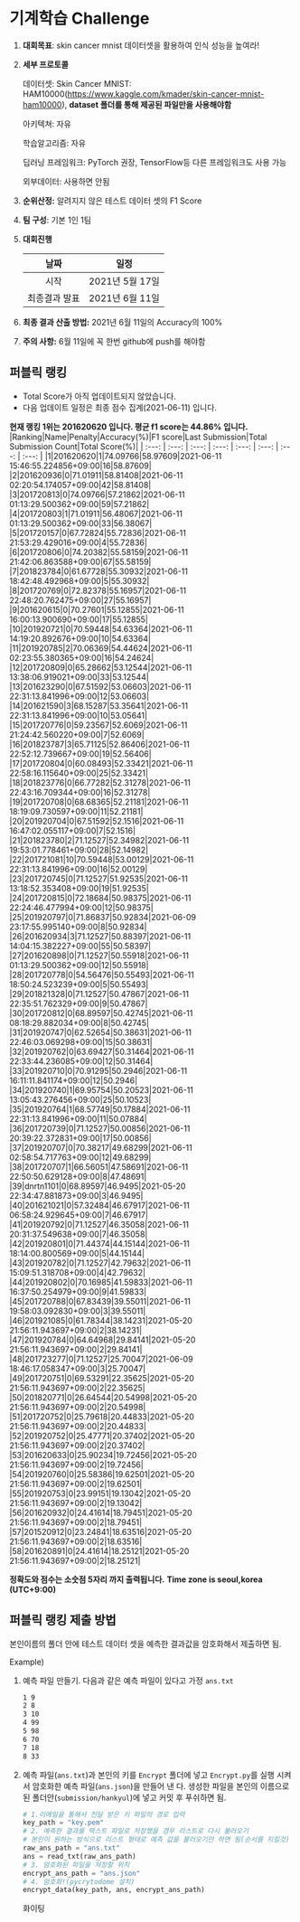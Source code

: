 # **기계학습 Challenge**
1. **대회목표**: skin cancer mnist 데이터셋을 활용하여 인식 성능을 높여라!

2. **세부 프로토콜**

   데이터셋: Skin Cancer MNIST: HAM10000(https://www.kaggle.com/kmader/skin-cancer-mnist-ham10000), 
           **dataset 폴더를 통해 제공된 파일만을 사용해야함**

   아키텍쳐: 자유

   학습알고리즘: 자유

   딥러닝 프레임워크: PyTorch 권장, TensorFlow등 다른 프레임워크도 사용 가능

   외부데이터: 사용하면 안됨

3. **순위산정:** 알려지지 않은 테스트 데이터 셋의 F1 Score

4. **팀 구성**: 기본 1인 1팀

5. **대회진행**

   |     날짜      |      일정       |
   | :-----------: | :-------------: |
   |     시작      | 2021년 5월 17일 |
   | 최종결과 발표 | 2021년 6월 11일  |

6. **최종 결과 산출 방법:** 2021년 6월 11일의 Accuracy의 100%

7. **주의 사항:** 6월 11일에 꼭 한번 github에 push를 해야함


## 퍼블릭 랭킹

  
- Total Score가 아직 업데이트되지 않았습니다. 
 - 다음 업데이트 일정은 최종 점수 집계(2021-06-11) 입니다.
  
**현재 랭킹 1위는 201620620 입니다. 평균 f1 score는 44.86% 입니다.**
|Ranking|Name|Penalty|Accuracy(%)|F1 score|Last Submission|Total Submission Count|Total Score(%)|
| :---: | :---: | :---: | :---: | :---: | :---: | :---: | :---: |
|1|201620620|1|74.09766|58.97609|2021-06-11 15:46:55.224856+09:00|16|58.87609|
|2|201620936|0|71.01911|58.81408|2021-06-11 02:20:54.174057+09:00|42|58.81408|
|3|201720813|0|74.09766|57.21862|2021-06-11 01:13:29.500362+09:00|59|57.21862|
|4|201720803|1|71.01911|56.48067|2021-06-11 01:13:29.500362+09:00|33|56.38067|
|5|201720157|0|67.72824|55.72836|2021-06-11 21:53:29.429016+09:00|4|55.72836|
|6|201720806|0|74.20382|55.58159|2021-06-11 21:42:06.863588+09:00|67|55.58159|
|7|201823784|0|61.67728|55.30932|2021-06-11 18:42:48.492968+09:00|5|55.30932|
|8|201720769|0|72.82378|55.16957|2021-06-11 22:48:20.762475+09:00|27|55.16957|
|9|201620615|0|70.27601|55.12855|2021-06-11 16:00:13.900690+09:00|17|55.12855|
|10|201920721|0|70.59448|54.63364|2021-06-11 14:19:20.892676+09:00|10|54.63364|
|11|201920785|2|70.06369|54.44624|2021-06-11 02:23:55.380365+09:00|16|54.24624|
|12|201720809|0|65.28662|53.12544|2021-06-11 13:38:06.919021+09:00|33|53.12544|
|13|201623290|0|67.51592|53.06603|2021-06-11 22:31:13.841996+09:00|12|53.06603|
|14|201621590|3|68.15287|53.35641|2021-06-11 22:31:13.841996+09:00|10|53.05641|
|15|201720776|0|59.23567|52.6069|2021-06-11 21:24:42.560220+09:00|7|52.6069|
|16|201823787|3|65.71125|52.86406|2021-06-11 22:52:12.739667+09:00|19|52.56406|
|17|201720804|0|60.08493|52.33421|2021-06-11 22:58:16.115640+09:00|25|52.33421|
|18|201823776|0|66.77282|52.31278|2021-06-11 22:43:16.709344+09:00|16|52.31278|
|19|201720708|0|68.68365|52.21181|2021-06-11 18:19:09.730597+09:00|11|52.21181|
|20|201920704|0|67.51592|52.1516|2021-06-11 16:47:02.055117+09:00|7|52.1516|
|21|201823780|2|71.12527|52.34982|2021-06-11 19:53:01.778461+09:00|28|52.14982|
|22|201721081|10|70.59448|53.00129|2021-06-11 22:31:13.841996+09:00|16|52.00129|
|23|201720745|0|71.12527|51.92535|2021-06-11 13:18:52.353408+09:00|19|51.92535|
|24|201720815|0|72.18684|50.98375|2021-06-11 22:24:46.477994+09:00|12|50.98375|
|25|201920797|0|71.86837|50.92834|2021-06-09 23:17:55.995140+09:00|8|50.92834|
|26|201620934|3|71.12527|50.88397|2021-06-11 14:04:15.382227+09:00|55|50.58397|
|27|201620898|0|71.12527|50.55918|2021-06-11 01:13:29.500362+09:00|12|50.55918|
|28|201720778|0|54.56476|50.55493|2021-06-11 18:50:24.523239+09:00|5|50.55493|
|29|201821328|0|71.12527|50.47867|2021-06-11 22:35:51.762329+09:00|9|50.47867|
|30|201720812|0|68.89597|50.42745|2021-06-11 08:18:29.882034+09:00|8|50.42745|
|31|201920747|0|62.52654|50.38631|2021-06-11 22:46:03.069298+09:00|15|50.38631|
|32|201920762|0|63.69427|50.31464|2021-06-11 22:33:44.236085+09:00|12|50.31464|
|33|201920710|0|70.91295|50.2946|2021-06-11 16:11:11.841174+09:00|12|50.2946|
|34|201920740|1|69.95754|50.20523|2021-06-11 13:05:43.276456+09:00|25|50.10523|
|35|201920764|1|68.57749|50.17884|2021-06-11 22:31:13.841996+09:00|11|50.07884|
|36|201720739|0|71.12527|50.00856|2021-06-11 20:39:22.372831+09:00|17|50.00856|
|37|201920707|0|70.38217|49.68299|2021-06-11 02:58:54.717763+09:00|12|49.68299|
|38|201720707|1|66.56051|47.58691|2021-06-11 22:50:50.629128+09:00|8|47.48691|
|39|dnrtn1101|0|68.89597|46.9495|2021-05-20 22:34:47.881873+09:00|3|46.9495|
|40|201621021|0|57.32484|46.67917|2021-06-11 06:58:24.929645+09:00|7|46.67917|
|41|201920792|0|71.12527|46.35058|2021-06-11 20:31:37.549638+09:00|7|46.35058|
|42|201920801|0|71.44374|44.15144|2021-06-11 18:14:00.800569+09:00|5|44.15144|
|43|201920782|0|71.12527|42.79632|2021-06-11 15:09:51.318708+09:00|4|42.79632|
|44|201920802|0|70.16985|41.59833|2021-06-11 16:37:50.254979+09:00|9|41.59833|
|45|201720788|0|67.83439|39.55011|2021-06-11 19:58:03.092830+09:00|3|39.55011|
|46|201921085|0|61.78344|38.14231|2021-05-20 21:56:11.943697+09:00|2|38.14231|
|47|201920784|0|64.64968|29.84141|2021-05-20 21:56:11.943697+09:00|2|29.84141|
|48|201723277|0|71.12527|25.70047|2021-06-09 18:46:17.058347+09:00|3|25.70047|
|49|201720751|0|69.53291|22.35625|2021-05-20 21:56:11.943697+09:00|2|22.35625|
|50|201820771|0|26.64544|20.54998|2021-05-20 21:56:11.943697+09:00|2|20.54998|
|51|201720752|0|25.79618|20.44833|2021-05-20 21:56:11.943697+09:00|2|20.44833|
|52|201920752|0|25.47771|20.37402|2021-05-20 21:56:11.943697+09:00|2|20.37402|
|53|201620633|0|25.90234|19.72456|2021-05-20 21:56:11.943697+09:00|2|19.72456|
|54|201920760|0|25.58386|19.62501|2021-05-20 21:56:11.943697+09:00|2|19.62501|
|55|201920753|0|23.99151|19.13042|2021-05-20 21:56:11.943697+09:00|2|19.13042|
|56|201620932|0|24.41614|18.79451|2021-05-20 21:56:11.943697+09:00|2|18.79451|
|57|201520912|0|23.24841|18.63516|2021-05-20 21:56:11.943697+09:00|2|18.63516|
|58|201620891|0|24.41614|18.25121|2021-05-20 21:56:11.943697+09:00|2|18.25121|


**정확도와 점수는 소숫점 5자리 까지 출력됩니다.**
**Time zone is seoul,korea (UTC+9:00)**
## 퍼블릭 랭킹 제출 방법

본인이름의 폴더 안에 테스트 데이터 셋을 예측한 결과값을 암호화해서 제출하면 됨.

Example) 

1. 예측 파일 만들기. 다음과 같은 예측 파일이 있다고 가정 `ans.txt`

   ```tex
   1 9
   2 8
   3 10
   4 99
   5 98
   6 70
   7 18
   8 33
   ```

2. 예측 파일(`ans.txt`)과 본인의 키를 `Encrypt` 폴더에 넣고 `Encrypt.py`를 실행 시켜서 암호화한 예측 파일(`ans.json`)을 만들어 낸 다. 생성한 파일을 본인의 이름으로 된 폴더안(`submission/hankyul`)에 넣고 커밋 후 푸쉬하면 됨.

   ```python
   # 1.이메일을 통해서 전달 받은 키 파일의 경로 입력
   key_path = "key.pem"
   # 2. 예측한 결과를 텍스트 파일로 저장했을 경우 리스트로 다시 불러오기
   # 본인이 원하는 방식으로 리스트 형태로 예측 값을 불러오기만 하면 됨(순서를 지킬것)
   raw_ans_path = "ans.txt"
   ans = read_txt(raw_ans_path)
   # 3. 암호화된 파일을 저장할 위치
   encrypt_ans_path = "ans.json"
   # 4. 암호화!(pycrytodome 설치)
   encrypt_data(key_path, ans, encrypt_ans_path)
   ```



   화이팅




